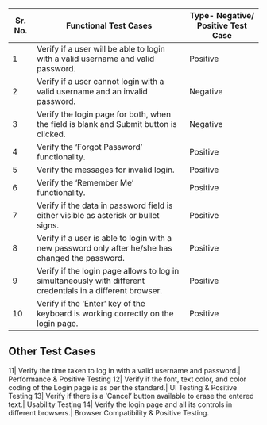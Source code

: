 
Sr. No.|	Functional Test Cases|	Type- Negative/ Positive Test Case
---|---|---|
1|	Verify if a user will be able to login with a valid username and valid password.|	Positive
2|	Verify if a user cannot login with a valid username and an invalid password.|	Negative
3|	Verify the login page for both, when the field is blank and Submit button is clicked.|	Negative
4|	Verify the ‘Forgot Password’ functionality.|	Positive
5|	Verify the messages for invalid login.|	Positive
6|	Verify the ‘Remember Me’ functionality.|	Positive
7|	Verify if the data in password field is either visible as asterisk or bullet signs.|	Positive
8|	Verify if a user is able to login with a new password only after he/she has changed the password.|	Positive
9|	Verify if the login page allows to log in simultaneously with different credentials in a different browser.|	Positive
10|	Verify if the ‘Enter’ key of the keyboard is working correctly on the login page.|	Positive
<h2>Other Test Cases</h2>
11|	Verify the time taken to log in with a valid username and password.|	Performance & Positive Testing
12|	Verify if the font, text color, and color coding of the Login page is as per the standard.|	UI Testing & Positive Testing
13|	Verify if there is a ‘Cancel’ button available to erase the entered text.|	Usability Testing
14|	Verify the login page and all its controls in different browsers.|	Browser Compatibility & Positive Testing.